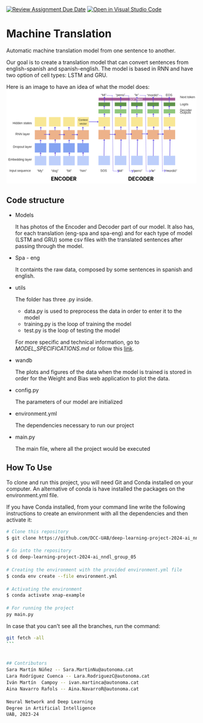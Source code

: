 [![Review Assignment Due Date](https://classroom.github.com/assets/deadline-readme-button-24ddc0f5d75046c5622901739e7c5dd533143b0c8e959d652212380cedb1ea36.svg)](https://classroom.github.com/a/jPcQNmHU)
[![Open in Visual Studio Code](https://classroom.github.com/assets/open-in-vscode-718a45dd9cf7e7f842a935f5ebbe5719a5e09af4491e668f4dbf3b35d5cca122.svg)](https://classroom.github.com/online_ide?assignment_repo_id=14935852&assignment_repo_type=AssignmentRepo)
# Machine Translation
Automatic machine translation model from one sentence to another.

Our goal is to create a translation model that can convert sentences from english-spanish and spanish-english. The model is based in RNN and have two option of cell types: LSTM and GRU.

Here is an image to have an idea of what the model does:
![Model Image](https://github.com/DCC-UAB/deep-learning-project-2024-ai_nndl_group_05/blob/main/images/image_model.png?raw=true)

## Code structure
* Models

    It has photos of the Encoder and Decoder part of our model.  It also has, for each translation (eng-spa and spa-eng) and for each type of model (LSTM and GRU) some csv files with the translated sentences after passing through the model.

* Spa - eng

    It containts the raw data, composed by some sentences in spanish and english.

* utils

    The folder has three .py inside.
    - data.py is used to preprocess the data in order to enter it to the model
    - training.py is the loop of training the model
    - test.py is the loop of testing the model
    
    For more specific and technical information, go to *MODEL_SPECIFICATIONS.md* or follow this [link](https://github.com/DCC-UAB/deep-learning-project-2024-ai_nndl_group_05/blob/main/MODEL_SPECIFICATIONS.md).

* wandb

    The plots and figures of the data when the model is trained is stored in order for the Weight and Bias web application to plot the data.

* config.py

    The parameters of our model are initialized

* environment.yml

    The dependencies necessary to run our project

* main.py

    The main file, where all the project would be executed

## How To Use
To clone and run this project, you will need Git and Conda installed on your computer.
An alternative of conda is have installed the packages on the environment.yml file.

If you have Conda installed, from your command line write the following instructions to create an environment with all the dependencies and then activate it:

```bash
# Clone this repository
$ git clone https://github.com/DCC-UAB/deep-learning-project-2024-ai_nndl_group_05

# Go into the repository
$ cd deep-learning-project-2024-ai_nndl_group_05

# Creating the environment with the provided environment.yml file
$ conda env create --file environment.yml

# Activating the environment
$ conda activate xnap-example

# For running the project
py main.py
```

In case that you can't see all the branches, run the command:
````bash
git fetch -all
```


## Contributors
Sara Martín Núñez -- Sara.MartinNu@autonoma.cat
Lara Rodríguez Cuenca -- Lara.RodriguezC@autonoma.cat
Iván Martín  Campoy -- ivan.martinca@autonoma.cat
Aina Navarro Rafols -- Aina.NavarroR@autonoma.cat

Neural Network and Deep Learning
Degree in Artificial Intelligence
UAB, 2023-24
